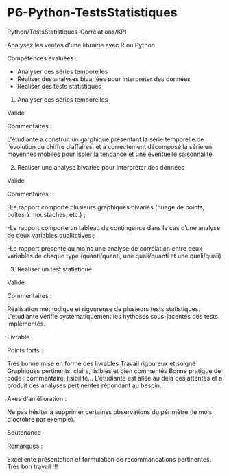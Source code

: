 # P6-Python-TestsStatistiques
Python/TestsStatistiques-Corrélations/KPI

Analysez les ventes d'une librairie avec R ou Python

Compétences évaluées :
- Analyser des séries temporelles
- Réaliser des analyses bivariées pour interpréter des données
- Réaliser des tests statistiques

1. Analyser des séries temporelles

Validé 

Commentaires :

L'étudiante a construit un garphique présentant la série temporelle de l’évolution du chiffre d’affaires, et a correctement décomposé la série en moyennes mobiles pour isoler la tendance et une éventuelle saisonnalité.

 
2. Réaliser une analyse bivariée pour interpréter des données

Validé 

Commentaires :

-Le rapport comporte plusieurs graphiques bivariés (nuage de points, boîtes à moustaches, etc.) ;

-Le rapport comporte un tableau de contingence dans le cas d’une analyse de deux variables qualitatives ;

-Le rapport présente au moins une analyse de corrélation entre deux variables de chaque type (quanti/quanti, une quali/quanti et une quali/quali)

 

3. Réaliser un test statistique

Validé 

Commentaires :

Réalisation méthodique et rigoureuse de plusieurs tests statistiques. L'étudiante vérifie systématiquement les hythoses sous-jacentes des tests implémentés.

 

Livrable

Points forts :

Très bonne mise en forme des livrables
Travail rigoureux et soigné
Graphiques pertinents, clairs, lisibles et bien commentés
Bonne pratique de code : commentaire, lisibilité...
L'étudiante est allée au delà des attentes et a produit des analyses pertinentes répondant au besoin.
 

Axes d'amélioration :

Ne pas hésiter à supprimer certaines observations du périmètre (le mois d'octobre par exemple).
 

Soutenance

Remarques :

Excellente présentation et formulation de recommandations pertinentes. Très bon travail !!!
